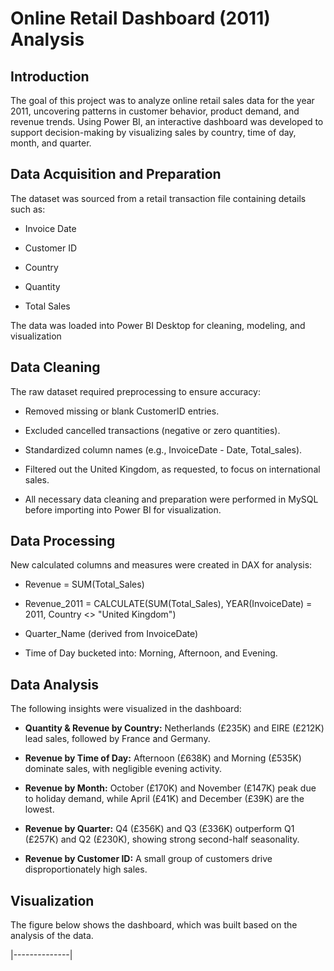 # Online Retail Dashboard (2011) Analysis

## Introduction
The goal of this project was to analyze online retail sales data for the year 2011, uncovering patterns in customer behavior, product demand, and revenue trends. Using Power BI, an interactive dashboard was developed to support decision-making by visualizing sales by country, time of day, month, and quarter.

## Data Acquisition and Preparation
The dataset was sourced from a retail transaction file containing details such as:

 - Invoice Date

 - Customer ID

 - Country

 - Quantity

 - Total Sales

The data was loaded into Power BI Desktop for cleaning, modeling, and visualization

## Data Cleaning

The raw dataset required preprocessing to ensure accuracy:

 - Removed missing or blank CustomerID entries.

 - Excluded cancelled transactions (negative or zero quantities).

 - Standardized column names (e.g., InvoiceDate - Date, Total_sales).

 - Filtered out the United Kingdom, as requested, to focus on international sales.

 - All necessary data cleaning and preparation were performed in MySQL before importing into Power BI for visualization.

## Data Processing

New calculated columns and measures were created in DAX for analysis:

 - Revenue = SUM(Total_Sales)

 - Revenue_2011 = CALCULATE(SUM(Total_Sales), YEAR(InvoiceDate) = 2011, Country <> "United Kingdom")

 - Quarter_Name (derived from InvoiceDate)

 - Time of Day bucketed into: Morning, Afternoon, and Evening.

## Data Analysis 

The following insights were visualized in the dashboard:

 - **Quantity & Revenue by Country:** Netherlands (£235K) and EIRE (£212K) lead sales, followed by France and Germany.

 - **Revenue by Time of Day:** Afternoon (£638K) and Morning (£535K) dominate sales, with negligible evening activity.

 - **Revenue by Month:** October (£170K) and November (£147K) peak due to holiday demand, while April (£41K) and December (£39K) are the lowest.

 - **Revenue by Quarter:** Q4 (£356K) and Q3 (£336K) outperform Q1 (£257K) and Q2 (£230K), showing strong second-half seasonality.

 - **Revenue by Customer ID:** A small group of customers drive disproportionately high sales.

## Visualization

The figure below shows the dashboard, which was built based on the analysis of the data.

|--------------|


